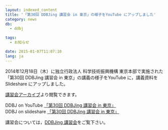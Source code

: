 ```yaml
---
layout: indexed_content
title: '「第30回 DDBJing 講習会 in 東京」の様子をYouTube にアップしました'
category: news
db:
  - ddbj

tags:
  - お知らせ

date: 2015-01-07T11:07:10
lang: ja
---
```


<p>2014年12月18日（木）に独立行政法人 科学技術振興機構 東京本部で実施された「第30回 DDBJing 講習会 in 東京」の講義の様子をYouTube に，講義資料を Slideshare にアップしました。</p>

<p><a href="/ddbjing-archives.html#30">講習会アーカイブ</a>より閲覧できます。</p>

<p>DDBJ on YouTube <a href="https://www.youtube.com/playlist?list=PL_dbAF_dbOEoSrqUrpPqNTHDwzmow-N3s" target="_bland">「第30回 DDBJing 講習会 in 東京」</a><br>DDBJ on slideshare <a href="http://www.slideshare.net/search/slideshow?searchfrom=header&amp;q=DDBJing30" target="_blank">「第30回 DDBJing 講習会 in 東京」</a></p>

<p>講習会については，<a href="/activities/index.html">DDBJing 講習会</a>をご覧下さい。</p>
